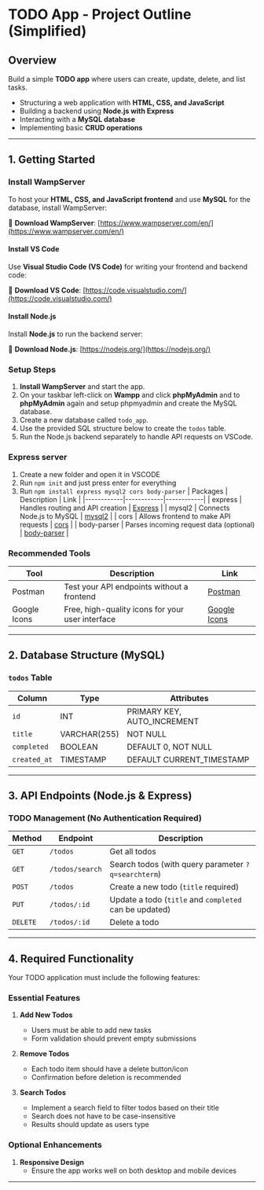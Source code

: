 # TODO App - Project Outline (Simplified)

## Overview

Build a simple **TODO app** where users can create, update, delete, and list tasks.

- Structuring a web application with **HTML, CSS, and JavaScript**
- Building a backend using **Node.js with Express**
- Interacting with a **MySQL database**
- Implementing basic **CRUD operations**

---

## 1. Getting Started

### Install WampServer

To host your **HTML, CSS, and JavaScript frontend** and use **MySQL** for the database, install WampServer:

🔗 **Download WampServer**: [https://www.wampserver.com/en/](https://www.wampserver.com/en/)

#### **Install VS Code**

Use **Visual Studio Code (VS Code)** for writing your frontend and backend code:

🔗 **Download VS Code**: [https://code.visualstudio.com/](https://code.visualstudio.com/)

#### **Install Node.js**

Install **Node.js** to run the backend server:

🔗 **Download Node.js**: [https://nodejs.org/](https://nodejs.org/)

### Setup Steps

1. **Install WampServer** and start the app.
2. On your taskbar left-click on **Wampp** and click **phpMyAdmin** and to **phpMyAdmin** again and setup phpmyadmin and create the MySQL database.
3. Create a new database called `todo_app`.
4. Use the provided SQL structure below to create the `todos` table.
5. Run the Node.js backend separately to handle API requests on VSCode.

### Express server

1. Create a new folder and open it in VSCODE
2. Run `npm init` and just press enter for everything
3. Run `npm install express mysql2 cors body-parser`
   | Packages | Description | Link |
   |------------|------------|------------|
   | express | Handles routing and API creation | [Express](https://www.npmjs.com/package/express) |
   | mysql2 | Connects Node.js to MySQL | [mysql2](https://www.npmjs.com/package/mysql2) |
   | cors | Allows frontend to make API requests | [cors](https://www.npmjs.com/package/cors) |
   | body-parser | Parses incoming request data (optional) | [body-parser](https://www.npmjs.com/package/body-parser) |


### Recommended Tools
| Tool     | Description        | Link |
|------------|------------|------------|
| Postman       | Test your API endpoints without a frontend        | [Postman](https://www.postman.com/) |
| Google Icons    | Free, high-quality icons for your user interface | [Google Icons](https://fonts.google.com/icons) |
---

## 2. Database Structure (MySQL)

### `todos` Table

| Column       | Type         | Attributes                  |
| ------------ | ------------ | --------------------------- |
| `id`         | INT          | PRIMARY KEY, AUTO_INCREMENT |
| `title`      | VARCHAR(255) | NOT NULL                    |
| `completed`  | BOOLEAN      | DEFAULT 0, NOT NULL         |
| `created_at` | TIMESTAMP    | DEFAULT CURRENT_TIMESTAMP   |

---

## 3. API Endpoints (Node.js & Express)

### TODO Management (No Authentication Required)

| Method   | Endpoint        | Description                                            |
| -------- | --------------- | ------------------------------------------------------ |
| `GET`    | `/todos`        | Get all todos                                          |
| `GET`    | `/todos/search` | Search todos (with query parameter `?q=searchterm`)    |
| `POST`   | `/todos`        | Create a new todo (`title` required)                   |
| `PUT`    | `/todos/:id`    | Update a todo (`title` and `completed` can be updated) |
| `DELETE` | `/todos/:id`    | Delete a todo                                          |

---

## 4. Required Functionality

Your TODO application must include the following features:

### Essential Features

1. **Add New Todos**

   - Users must be able to add new tasks
   - Form validation should prevent empty submissions

2. **Remove Todos**

   - Each todo item should have a delete button/icon
   - Confirmation before deletion is recommended

3. **Search Todos**
   - Implement a search field to filter todos based on their title
   - Search does not have to be case-insensitive
   - Results should update as users type

### Optional Enhancements

1. **Responsive Design**
   - Ensure the app works well on both desktop and mobile devices

---